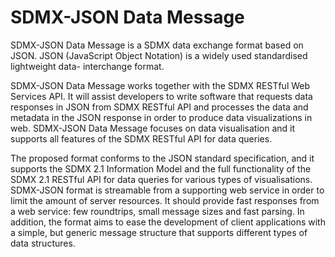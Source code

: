 # SDMX-JSON Data Message

SDMX-JSON Data Message is a SDMX data exchange format based on JSON. JSON
(JavaScript Object Notation) is a widely used standardised lightweight data-
interchange format.

SDMX-JSON Data Message works together with the SDMX RESTful Web Services API. It
will assist developers to write software that requests data responses in JSON
from SDMX RESTful API and processes the data and metadata in the JSON response
in order to produce data visualizations in web. SDMX-JSON Data Message focuses
on data visualisation and it supports all features of the SDMX RESTful API for
data queries.

The proposed format conforms to the JSON standard specification, and it supports
the SDMX 2.1 Information Model and the full functionality of the SDMX 2.1
RESTful API for data queries for various types of visualisations. SDMX-JSON
format is streamable from a supporting web service in order to limit the amount
of server resources. It should provide fast responses from a web service: few
roundtrips, small message sizes and fast parsing. In addition, the format aims
to ease the development of client applications with a simple, but generic
message structure that supports different types of data structures.


